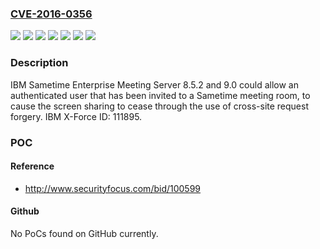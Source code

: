 ### [CVE-2016-0356](https://cve.mitre.org/cgi-bin/cvename.cgi?name=CVE-2016-0356)
![](https://img.shields.io/static/v1?label=Product&message=Sametime&color=blue)
![](https://img.shields.io/static/v1?label=Version&message=8.5.2%20&color=brightgreen)
![](https://img.shields.io/static/v1?label=Version&message=8.5.2.1%20&color=brightgreen)
![](https://img.shields.io/static/v1?label=Version&message=9.0%20&color=brightgreen)
![](https://img.shields.io/static/v1?label=Version&message=9.0.0.1%20&color=brightgreen)
![](https://img.shields.io/static/v1?label=Version&message=9.0.1%20&color=brightgreen)
![](https://img.shields.io/static/v1?label=Vulnerability&message=Denial%20of%20Service&color=brightgreen)

### Description

IBM Sametime Enterprise Meeting Server 8.5.2 and 9.0 could allow an authenticated user that has been invited to a Sametime meeting room, to cause the screen sharing to cease through the use of cross-site request forgery. IBM X-Force ID: 111895.

### POC

#### Reference
- http://www.securityfocus.com/bid/100599

#### Github
No PoCs found on GitHub currently.

